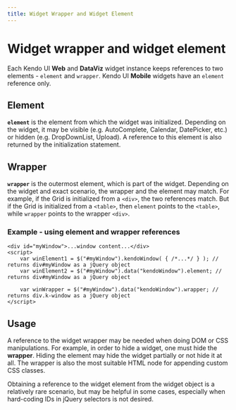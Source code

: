 ```yaml
---
title: Widget Wrapper and Widget Element
---
```


# Widget wrapper and widget element

Each Kendo UI **Web** and **DataViz** widget instance keeps references to two elements - `element` and `wrapper`. Kendo UI **Mobile** widgets have an `element` reference only.

## Element

**`element`** is the element from which the widget was initialized. Depending on the widget, it may be visible (e.g. AutoComplete, Calendar, DatePicker, etc.) or hidden (e.g. DropDownList, Upload).
A reference to this element is also returned by the initialization statement.

## Wrapper

**`wrapper`** is the outermost element, which is part of the widget. Depending on the widget and exact scenario, the wrapper and the element may match.
For example, if the Grid is initialized from a `<div>`, the two references match. But if the Grid is initialized from a `<table>`, then `element` points to the `<table>`, while `wrapper` points to the wrapper `<div>`.

### Example - using element and wrapper references

	<div id="myWindow">...window content...</div>
	<script>
		var winElement1 = $("#myWindow").kendoWindow( { /*...*/ } ); // returns div#myWindow as a jQuery object
		var winElement2 = $("#myWindow").data("kendoWindow").element; // returns div#myWindow as a jQuery object
		
		var winWrapper = $("#myWindow").data("kendoWindow").wrapper; // returns div.k-window as a jQuery object
	</script>

## Usage

A reference to the widget wrapper may be needed when doing DOM or CSS manipulations. For example, in order to hide a widget, one must hide the **wrapper**. Hiding the element may hide the widget partially or not hide it at all.
The wrapper is also the most suitable HTML node for appending custom CSS classes.

Obtaining a reference to the widget element from the widget object is a relatively rare scenario, but may be helpful in some cases, especially when hard-coding IDs in jQuery selectors is not desired.